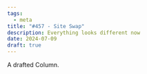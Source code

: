 ```yaml
---
tags:
  - meta
title: "#457 - Site Swap"
description: Everything looks different now
date: 2024-07-09
draft: true
---
```

A drafted Column.